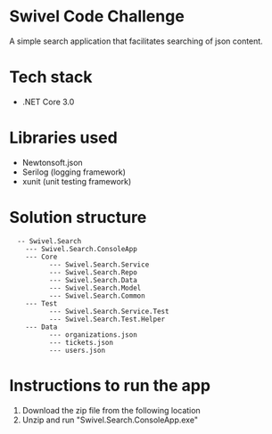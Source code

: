 # Swivel Code Challenge
A simple search application that facilitates searching of json content.

# Tech stack
* .NET Core 3.0
 
# Libraries used
* Newtonsoft.json
* Serilog (logging framework)
* xunit (unit testing framework)

# Solution structure
      -- Swivel.Search
        --- Swivel.Search.ConsoleApp
        --- Core
              --- Swivel.Search.Service
              --- Swivel.Search.Repo
              --- Swivel.Search.Data
              --- Swivel.Search.Model
              --- Swivel.Search.Common
        --- Test
              --- Swivel.Search.Service.Test
              --- Swivel.Search.Test.Helper
        --- Data
              --- organizations.json
              --- tickets.json
              --- users.json
              
# Instructions to run the app
1. Download the zip file from the following location
2. Unzip and run "Swivel.Search.ConsoleApp.exe"
